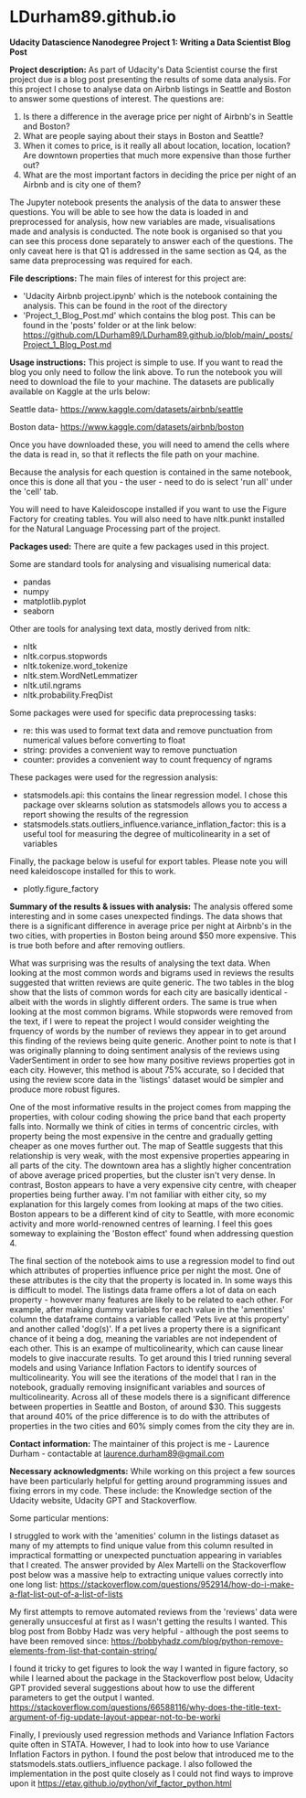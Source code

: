 # LDurham89.github.io

__Udacity Datascience Nanodegree Project 1: Writing a Data Scientist Blog Post__


__Project description:__ As part of Udacity's Data Scientist course the first project due is a blog post presenting the results of some data analysis.
For this project I chose to analyse data on Airbnb listings in Seattle and Boston to answer some questions of interest. The questions are:

1) Is there a difference in the average price per night of Airbnb's in Seattle and Boston?
2) What are people saying about their stays in Boston and Seattle?
3) When it comes to price, is it really all about location, location, location? Are downtown properties that much more expensive than those further out?
4) What are the most important factors in deciding the price per night of an Airbnb and is city one of them?

The Jupyter notebook presents the analysis of the data to answer these questions. You will be able to see how the data is loaded in and preprocessed
for analysis, how new variables are made, visualisations made and analysis is conducted. The note book is organised so that you can see this process done separately 
to answer each of the questions. The only caveat here is that Q1 is addressed in the same section as Q4, as the same data preprocessing was required for each.  

__File descriptions:__ The main files of interest for this project are:
- 'Udacity Airbnb project.ipynb' which is the notebook containing the analysis. This can be found in the root of the directory
- 'Project_1_Blog_Post.md' which contains the blog post. This can be found in the 'posts' folder or at the link below:
https://github.com/LDurham89/LDurham89.github.io/blob/main/_posts/Project_1_Blog_Post.md
 
__Usage instructions:__ This project is simple to use. If you want to read the blog you only need to follow the link above. To run the notebook
you will need to download the file to your machine. The datasets are publically available on Kaggle at the urls below:

Seattle data-
https://www.kaggle.com/datasets/airbnb/seattle

Boston data-
https://www.kaggle.com/datasets/airbnb/boston

Once you have downloaded these, you will need to amend the cells where the data is read in, so that it reflects the file path on your machine.

Because the analysis for each question is contained in the same notebook, once this is done all that you - the user - need to do is select 'run all' under the 'cell' tab.

You will need to have Kaleidoscope installed if you want to use the Figure Factory for creating tables.
You will also need to have nltk.punkt installed for the Natural Language Processing part of the project.

__Packages used:__ There are quite a few packages used in this project.

Some are standard tools for analysing and visualising numerical data:
- pandas
- numpy
- matplotlib.pyplot
- seaborn

Other are tools for analysing text data, mostly derived from nltk:
- nltk
- nltk.corpus.stopwords
- nltk.tokenize.word_tokenize
- nltk.stem.WordNetLemmatizer
- nltk.util.ngrams
- nltk.probability.FreqDist

Some packages were used for specific data preprocessing tasks:

- re: this was used to format text data and remove punctuation from numerical values before converting to float
- string: provides a convenient way to remove punctuation
- counter: provides a convenient way to count frequency of ngrams

These packages were used for the regression analysis:
- statsmodels.api: this contains the linear regression model. I chose this package over sklearns solution as statsmodels allows you to access a report showing the results of the regression
- statsmodels.stats.outliers_influence.variance_inflation_factor: this is a useful tool for measuring the degree of multicolinearity in a set of variables

Finally, the package below is useful for export tables. Please note you will need kaleidoscope installed for this to work.
- plotly.figure_factory

__Summary of the results & issues with analysis:__ The analysis offered some interesting and in some cases unexpected findings. The data shows that there is a 
significant difference in average price per night at Airbnb's in the two cities, with properties in Boston being around $50 more expensive. This is
true both before and after removing outliers.

What was surprising was the results of analysing the text data. When looking at the most common words and bigrams used in reviews the results
suggested that written reviews are quite generic. The two tables in the blog show that the lists of common words for each city are basically
identical - albeit with the words in slightly different orders. The same is true when looking at the most common bigrams. While stopwords were removed
from the text, if I were to repeat the project I would consider weighting the frquency of words by the number of reviews they appear in to get around this finding 
of the reviews being quite generic. Another point to note is that I was originally planning to doing sentiment analysis of the reviews using VaderSentiment in order to 
see how many positive reviews properties got in each city. However, this method is about 75% accurate, so I decided that using the review score data in the 'listings'
dataset would be simpler and produce more robust figures.

One of the most informative results in the project comes from mapping the properties, with colour coding showing the price band that each property
falls into. Normally we think of cities in terms of concentric circles, with property being the most expensive in the centre and gradually 
getting cheaper as one moves further out. The map of Seattle suggests that this relationship is very weak, with the most expensive properties
appearing in all parts of the city. The downtown area has a slightly higher concentration of above average priced properties, but the cluster
isn't very dense. In contrast, Boston appears to have a very expensive city centre, with cheaper properties being further away. I'm not familiar with
either city, so my explanation for this largely comes from looking at maps of the two cities. Boston appears to be a different kind of city to 
Seattle, with more economic activity and more world-renowned centres of learning. I feel this goes someway to explaining the 'Boston effect'
found when addressing question 4.

The final section of the notebook aims to use a regression model to find out which attributes of properties influence price per night the most.
One of these attributes is the city that the property is located in. In some ways this is difficult to model. The listings data frame offers
a lot of data on each property - however many features are likely to be related to each other. For example, after making dummy variables for
each value in the 'amentities' column the dataframe contains a variable called 'Pets live at this property' and another called 'dog(s)'. If a 
pet lives a property there is a significant chance of it being a dog, meaning the variables are not independent of each other. This is an exampe of multicolinearity,
which can cause linear models to give inaccurate results. To get around this I tried running several models and using Variance Inflation Factors
to identify sources of multicolinearity. You will see the iterations of the model that I ran in the notebook, gradually removing insignificant variables
and sources of multicolinearity. Across all of these models there is a significant difference between properties in Seattle and Boston, of around $30.
This suggests that around 40% of the price difference is to do with the attributes of properties in the two cities and 60% simply comes from the city they are in. 


__Contact information:__ The maintainer of this project is me - Laurence Durham - contactable at laurence.durham89@gmail.com

__Necessary acknowledgments:__ While working on this project a few sources have been particularly helpful for getting around programming issues
and fixing errors in my code. These include: the Knowledge section of the Udacity website, Udacity GPT and Stackoverflow.

Some particular mentions:

I struggled to work with the 'amenities' column in the listings dataset as many of my attempts to find unique value from this column resulted in impractical formatting or unexpected punctuation appearing in variables that I created. The answer provided by Alex Martelli on the Stackoverflow post below was a massive help to extracting unique values correctly into one long list:
https://stackoverflow.com/questions/952914/how-do-i-make-a-flat-list-out-of-a-list-of-lists

My first attempts to remove automated reviews from the 'reviews' data were generally unsuccesful at first as I wasn't getting the results I wanted.
This blog post from Bobby Hadz was very helpful - although the post seems to have been removed since:
https://bobbyhadz.com/blog/python-remove-elements-from-list-that-contain-string/

I found it tricky to get figures to look the way I wanted in figure factory, so while I learned about the package in the Stackoverflow post below, Udacity GPT provided several suggestions about how to use the different parameters to get the output I wanted.
https://stackoverflow.com/questions/66588116/why-does-the-title-text-argument-of-fig-update-layout-appear-not-to-be-worki

Finally, I previously used regression methods and Variance Inflation Factors quite often in STATA. However, I had to look into how to use Variance Inflation Factors in python. I found the post below that introduced me to the statsmodels.stats.outliers_influence package. I also followed the implementation in the post quite closely as I could not find ways to improve upon it
https://etav.github.io/python/vif_factor_python.html
